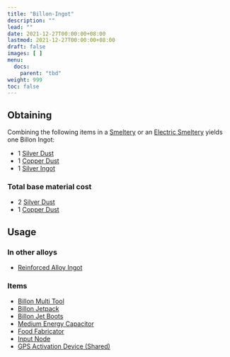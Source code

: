 ```yaml
---
title: "Billon-Ingot"
description: ""
lead: ""
date: 2021-12-27T00:00:00+08:00
lastmod: 2021-12-27T00:00:00+08:00
draft: false
images: [ ]
menu:
  docs:
    parent: "tbd"
weight: 999
toc: false
---
```


## Obtaining

Combining the following items in a [Smeltery](/docs/slimefun/smeltery) or an [Electric Smeltery](/docs/slimefun/electric-smeltery) yields one Billon Ingot:

* 1 [Silver Dust](/docs/slimefun/silver-dust)
* 1 [Copper Dust](/docs/slimefun/copper-dust)
* 1 [Silver Ingot](/docs/slimefun/silver-ingot)

### Total base material cost

* 2 [Silver Dust](/docs/slimefun/silver-dust)
* 1 [Copper Dust](/docs/slimefun/copper-dust)

## Usage

### In other alloys

* [Reinforced Alloy Ingot](/docs/slimefun/reinforced-alloy-ingot)

### Items

* [Billon Multi Tool](/docs/slimefun/multi-tools)
* [Billon Jetpack](/docs/slimefun/jetpacks)
* [Billon Jet Boots](/docs/slimefun/jet-boots)
* [Medium Energy Capacitor](/docs/slimefun/energy-capacitors)
* [Food Fabricator](/docs/slimefun/food-fabricator)
* [Input Node](/docs/slimefun/input-node)
* [GPS Activation Device (Shared)](/docs/slimefun/gps-activation-device)
